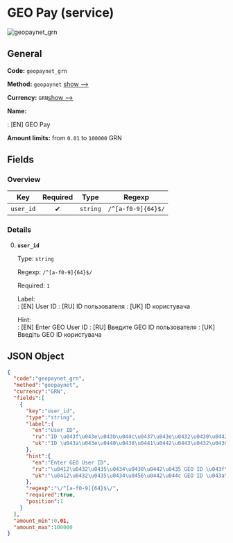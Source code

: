 
# GEO Pay (service) 
![geopaynet_grn](https://static.openfintech.io/payout_methods/geopaynet_grn/logo.svg?w=400&c=v0.59.26#w24)  

## General 
 
**Code:** `geopaynet_grn` 
 
**Method:** `geopaynet` 
[show -->](#) 
 
**Currency:** `GRN`[show -->](#) 
 
**Name:** 
 
:	[EN] GEO Pay 
 
**Amount limits:** from `0.01` to `100000` GRN 

## Fields 

### Overview 

|Key|Required|Type|Regexp| 
|:---:|:---:|:---:|:---:| 
|`user_id`|✔|`string`|`/^[a-f0-9]{64}$/`| 
 

### Details 
 
0. **`user_id`** 
 
	Type: `string` 
 
	Regexp: `/^[a-f0-9]{64}$/` 
 
	Required: `1` 
 
	Label:  
	: [EN] User ID 
	: [RU] ID пользователя 
	: [UK] ID користувача 
 
	Hint:  
	: [EN] Enter GEO User ID 
	: [RU] Введите GEO ID пользователя 
	: [UK] Введіть GEO ID користувача 
 

## JSON Object 

```json
{
  "code":"geopaynet_grn",
  "method":"geopaynet",
  "currency":"GRN",
  "fields":[
    {
      "key":"user_id",
      "type":"string",
      "label":{
        "en":"User ID",
        "ru":"ID \u043f\u043e\u043b\u044c\u0437\u043e\u0432\u0430\u0442\u0435\u043b\u044f",
        "uk":"ID \u043a\u043e\u0440\u0438\u0441\u0442\u0443\u0432\u0430\u0447\u0430"
      },
      "hint":{
        "en":"Enter GEO User ID",
        "ru":"\u0412\u0432\u0435\u0434\u0438\u0442\u0435 GEO ID \u043f\u043e\u043b\u044c\u0437\u043e\u0432\u0430\u0442\u0435\u043b\u044f",
        "uk":"\u0412\u0432\u0435\u0434\u0456\u0442\u044c GEO ID \u043a\u043e\u0440\u0438\u0441\u0442\u0443\u0432\u0430\u0447\u0430"
      },
      "regexp":"\/^[a-f0-9]{64}$\/",
      "required":true,
      "position":1
    }
  ],
  "amount_min":0.01,
  "amount_max":100000
}
```  
